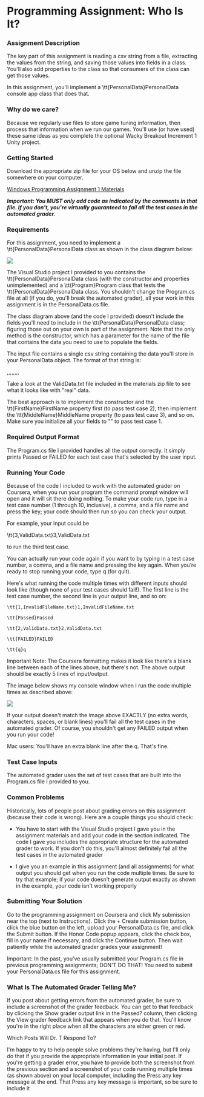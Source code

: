 # Programming Assignment: Who Is It?

### Assignment Description  

The key part of this assignment is reading a csv string from a file, extracting the values from the string, and saving those values into fields in a class. You'll also add properties to the class so that consumers of the class can get those values.

In this assignment, you'll implement a \tt{PersonalData}PersonalData console app class that does that.

### Why do we care?

Because we regularly use files to store game tuning information, then process that information when we run our games. You'll use (or have used) these same ideas as you complete the optional Wacky Breakout Increment 1 Unity project.

### Getting Started

Download the appropriate zip file for your OS below and unzip the file somewhere on your computer.

[Windows Programming Assignment 1 Materials](https://d3c33hcgiwev3.cloudfront.net/6nFsAgNrSA6xbAIDa2gO2Q_536660853c954909b8aba8472549b24d_1-Windows-Programming-Assignment-1-Materials.zip?Expires=1643068800&Signature=ImM8RKkeDajhf85PloHylnFL4-JgoOOtEC4FmTRL0V-9cqXa2ab6qkByGQrJl27LcKY~erZbUzcr37rg9hYAcivqW8zbV1t9ATklwKXTCr57SF1kb3wdWCyBvvBJsaUiWj9Zl4xZNN0m1LiYIj48czlFjjpTe7hINVpfzWQYI~A_&Key-Pair-Id=APKAJLTNE6QMUY6HBC5A)

***Important: You MUST only add code as indicated by the comments in that file. If you don't, you're virtually guaranteed to fail all the test cases in the automated grader.***

### Requirements

For this assignment, you need to implement a \tt{PersonalData}PersonalData class as shown in the class diagram below:

![](https://d3c33hcgiwev3.cloudfront.net/imageAssetProxy.v1/dqmJM0aZROepiTNGmSTnGw_ef84ccb0c436c9b084fde84278050552_PersonalData-Class-Diagram.png?expiry=1643068800000&hmac=miAodmt-SiyluK2hMKoKRIO-DVz-ViLcXchY_mRO85o)

The Visual Studio project I provided to you contains the \tt{PersonalData}PersonalData class (with the constructor and properties unimplemented) and a \tt{Program}Program class that tests the \tt{PersonalData}PersonalData class. You shouldn't change the Program.cs file at all (if you do, you'll break the automated grader), all your work in this assignment is in the PersonalData.cs file.

The class diagram above (and the code I provided) doesn't include the fields you'll need to include in the \tt{PersonalData}PersonalData class; figuring those out on your own is part of the assignment. Note that the only method is the constructor, which has a parameter for the name of the file that contains the data you need to use to populate the fields.

The input file contains a single csv string containing the data you'll store in your PersonalData object. The format of that string is:

<first name>,<middle name>,<last name>,<street address>,<city>,<state>,<postal code>,<country>,<phone number>

Take a look at the ValidData.txt file included in the materials zip file to see what it looks like with "real" data.

The best approach is to implement the constructor and the \tt{FirstName}FirstName property first (to pass test case 2), then implement the \tt{MiddleName}MiddleName property (to pass test case 3), and so on. Make sure you initialize all your fields to "" to pass test case 1.

### Required Output Format

The Program.cs file I provided handles all the output correctly. It simply prints Passed or FAILED for each test case that's selected by the user input.

### Running Your Code

Because of the code I included to work with the automated grader on Coursera, when you run your program the command prompt window will open and it will sit there doing nothing. To make your code run, type in a test case number (1 through 10, inclusive), a comma, and a file name and press the <Enter> key; your code should then run so you can check your output. 

For example, your input could be

\tt{3,ValidData.txt}3,ValidData.txt

to run the third test case.

You can actually run your code again if you want to by typing in a test case number, a comma, and a file name and pressing the <Enter> key again. When you’re ready to stop running your code, type q (for quit).

Here's what running the code multiple times with different inputs should look like (though none of your test cases should fail!). The first line is the test case number, the second line is your output line, and so on:  
```
\tt{1,InvalidFileName.txt}1,InvalidFileName.txt

\tt{Passed}Passed

\tt{2,ValidData.txt}2,ValidData.txt

\tt{FAILED}FAILED

\tt{q}q
```
Important Note: The Coursera formatting makes it look like there's a blank line between each of the lines above, but there's not. The above output should be exactly 5 lines of input/output.

The image below shows my console window when I run the code multiple times as described above:

![](https://d3c33hcgiwev3.cloudfront.net/imageAssetProxy.v1/2I4zm_xHSv2OM5v8Rzr9lQ_6a41b0b05630f327255e186462cf701c_Programming-Assignment-1-Multiple-Runs.png?expiry=1643068800000&hmac=2fJ8TT1xwa2mLmf450jZ8e58ChcugrgHxnEp8g4Ujg8)

 If your output doesn't match the image above EXACTLY (no extra words, characters, spaces, or blank lines) you'll fail all the test cases in the automated grader. Of course, you shouldn't get any FAILED output when you run your code!

Mac users: You'll have an extra blank line after the q. That's fine.  

### Test Case Inputs

The automated grader uses the set of test cases that are built into the Program.cs file I provided to you.

### Common Problems

Historically, lots of people post about grading errors on this assignment (because their code is wrong). Here are a couple things you should check:

 - You have to start with the Visual Studio project I gave you in the assignment materials and add your code in the section indicated. The code I gave you includes the appropriate structure for the automated grader to work. If you don't do this, you'll almost definitely fail all the test cases in the automated grader

 - I give you an example in this assignment (and all assignments) for what output you should get when you run the code multiple times. Be sure to try that example; if your code doesn't generate output exactly as shown in the example, your code isn't working properly    

### Submitting Your Solution

Go to the programming assignment on Coursera and click My submission near the top (next to Instructions). Click the + Create submission button, click the blue button on the left, upload your PersonalData.cs file, and click the Submit button. If the Honor Code popup appears, click the check box, fill in your name if necessary, and click the Continue button. Then wait patiently while the automated grader grades your assignment!

Important: In the past, you've usually submitted your Program.cs file in previous programming assignments; DON'T DO THAT! You need to submit your PersonalData.cs file for this assignment.

### What Is The Automated Grader Telling Me?

If you post about getting errors from the automated grader, be sure to include a screenshot of the grader feedback. You can get to that feedback by clicking the Show grader output link in the Passed? column, then clicking the View grader feedback link that appears when you do that. You'll know you're in the right place when all the characters are either green or red.

Which Posts Will Dr. T Respond To?

I'm happy to try to help people solve problems they're having, but I'll only do that if you provide the appropriate information in your initial post. If you're getting a grader error, you have to provide both the screenshot from the previous section and a screenshot of your code running multiple times (as shown above) on your local computer, including the Press any key message at the end. That Press any key message is important, so be sure to include it 
